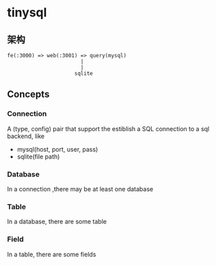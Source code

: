 # tinysql

## 架构


```
fe(:3000) => web(:3001) => query(mysql)
                        |
                        |
                      sqlite 
```


## Concepts

### Connection

A (type, config) pair that support the estiblish a SQL connection to a sql backend, like

- mysql(host, port, user, pass)
- sqlite(file path)

### Database

In a connection ,there may be at least one database

### Table

In a database, there are some table

### Field

In a table, there are some fields
